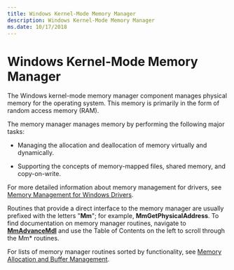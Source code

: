 ```yaml
---
title: Windows Kernel-Mode Memory Manager
description: Windows Kernel-Mode Memory Manager
ms.date: 10/17/2018
---
```


# Windows Kernel-Mode Memory Manager


The Windows kernel-mode memory manager component manages physical memory for the operating system. This memory is primarily in the form of random access memory (RAM).

The memory manager manages memory by performing the following major tasks:

-   Managing the allocation and deallocation of memory virtually and dynamically.

-   Supporting the concepts of memory-mapped files, shared memory, and copy-on-write.

For more detailed information about memory management for drivers, see [Memory Management for Windows Drivers](managing-memory-for-drivers.md).

Routines that provide a direct interface to the memory manager are usually prefixed with the letters "**Mm**"; for example, **MmGetPhysicalAddress**. To find documentation on memory manager routines, navigate to [**MmAdvanceMdl**](/windows-hardware/drivers/ddi/wdm/nf-wdm-mmadvancemdl) and use the Table of Contents on the left to scroll through the Mm* routines.

For lists of memory manager routines sorted by functionality, see [Memory Allocation and Buffer Management](/windows-hardware/drivers/ddi/_kernel/#memory-allocation-and-buffer-management).

 

